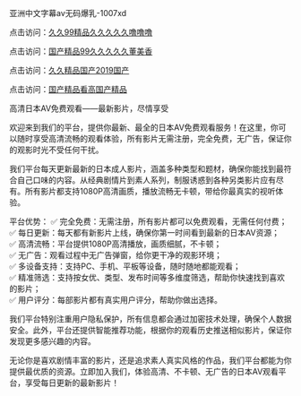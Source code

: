 亚洲中文字幕av无码爆乳-1007xd

点击访问：<a href="https://heiliaozj3tjd.pages.dev/">久久99精品久久久久久噜噜噜</a>

点击访问：<a href="https://heiliaowzu4ur.pages.dev/">国产精品99久久久久久董美香</a>

点击访问：<a href="https://heiliaoxwd5i8.pages.dev/">久久精品国产2019国产</a>

点击访问：<a href="https://heiliaoa6s9v.pages.dev/">国产精品看高国产精品</a>

高清日本AV免费观看——最新影片，尽情享受

欢迎来到我们的平台，提供你最新、最全的日本AV免费观看服务！在这里，你可以随时享受高清流畅的观看体验，所有影片无需注册，完全免费，无广告，保证你的观影时光不受任何干扰。

我们平台每天更新最新的日本成人影片，涵盖多种类型和题材，确保你能找到最符合自己口味的内容。从经典剧情片到素人系列，制服诱惑到各种另类影片应有尽有。所有影片都支持1080P高清画质，播放流畅无卡顿，带给你最真实的视听体验。

平台优势：
✅ 完全免费：无需注册，所有影片都可以免费观看，无需任何付费；  
✅ 每日更新：每天都有新影片上线，确保你第一时间看到最新的日本AV资源；  
✅ 高清流畅：平台提供1080P高清播放，画质细腻，不卡顿；  
✅ 无广告：观看过程中无广告弹窗，给你更干净的观影环境；  
✅ 多设备支持：支持PC、手机、平板等设备，随时随地都能观看；  
✅ 精准筛选：支持按女优、类型、发布时间等多维度筛选，帮助你快速找到喜欢的影片；  
✅ 用户评分：每部影片都有真实用户评分，帮助你做出选择。

我们平台特别注重用户隐私保护，所有信息都会通过加密技术处理，确保个人数据安全。此外，平台还提供智能推荐功能，根据你的观看历史推送相似影片，保证你发现更多感兴趣的内容。

无论你是喜欢剧情丰富的影片，还是追求素人真实风格的作品，我们平台都能为你提供最优质的资源。立即加入我们，体验高清、不卡顿、无广告的日本AV观看平台，享受每日更新的最新影片！

<span style="display:none;">[Canonical link]( https://github.com/riben1231/15912 ）</span>
